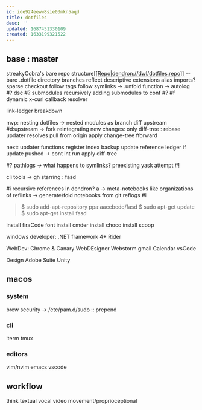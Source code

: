 ```yaml
---
id: ide924eeww8sie03mkn5aqd
title: dotfiles
desc: ''
updated: 1687451330109
created: 1633199321522
---
```


## base : master
streakyCobra's bare repo structure[\[\[Repo|dendron://dwl/dotfiles.repo\]\]]([[Repo|dendron://dwl/dotfiles.repo]])
--bare .dotfile directory
  branches reflect
descriptive extensions
alias imports?
sparse checkout
follow tags
follow symlinks
-> .unfold function
-> autolog
#? dsc
#? submodules
recursively adding submodules to conf
#? #f dynamic x-curl callback resolver

link-ledger breakdown

mvp:
  nesting dotfiles -> nested modules
      as branch
    diff upstream
      #d:upstream
        -> fork reintegrating new changes: only diff-tree
        : rebase
    updater resolves
      pull from origin
      apply change-tree fforward

next:
  updater
    functions
      register
      index
      backup
      update
    reference ledger
      if update pushed
      -> cont int run
        apply diff-tree

\#? pathlogs -> what happens to symlinks?
preexisting yask attempt #!

cli tools -> gh starring :
  fasd

#i recursive references in dendron? a
\-> meta-notebooks like organizations of reflinks -> generate/fold notebooks from git reflogs #i

> $ sudo add-apt-repository ppa:aacebedo/fasd
> $ sudo apt-get update
> $ sudo apt-get install fasd

install firaCode font
install cmder
install choco
install scoop

windows developer:
.NET framework 4+
Rider

WebDev: Chrome & Canary
WebDEsigner
Webstorm
gmail
Calendar
vsCode

Design
Adobe Suite
Unity

## macos
### system
brew
  security -> /etc/pam.d/sudo :: prepend

### cli
iterm
tmux

### editors
vim/nvim
emacs
vscode

## workflow
think
  textual
  vocal
  video
  movement/proprioceptional
